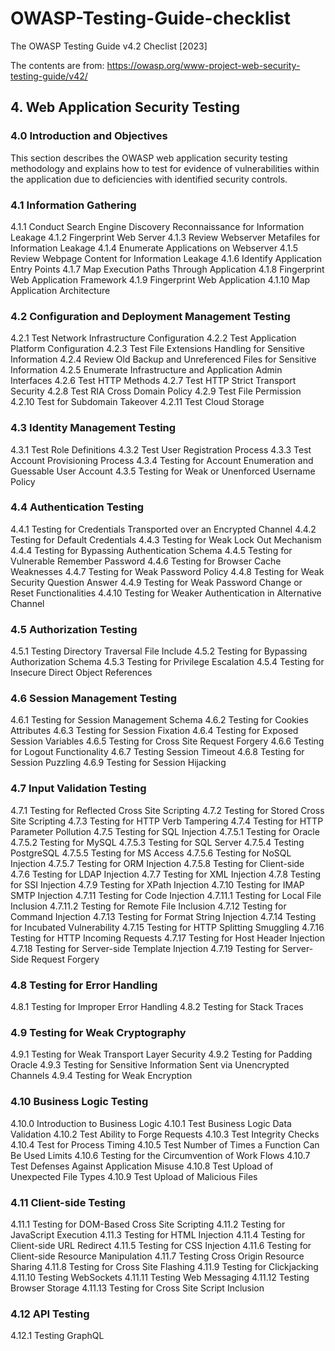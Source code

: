 # OWASP-Testing-Guide-checklist
The OWASP Testing Guide v4.2 Checlist [2023]

The contents are from: https://owasp.org/www-project-web-security-testing-guide/v42/

## 4. Web Application Security Testing

### 4.0 Introduction and Objectives
This section describes the OWASP web application security testing methodology and explains how to test for evidence of vulnerabilities within the application due to deficiencies with identified security controls.

### 4.1 Information Gathering
4.1.1 Conduct Search Engine Discovery Reconnaissance for Information Leakage
4.1.2 Fingerprint Web Server
4.1.3 Review Webserver Metafiles for Information Leakage
4.1.4 Enumerate Applications on Webserver
4.1.5 Review Webpage Content for Information Leakage
4.1.6 Identify Application Entry Points
4.1.7 Map Execution Paths Through Application
4.1.8 Fingerprint Web Application Framework
4.1.9 Fingerprint Web Application
4.1.10 Map Application Architecture

### 4.2 Configuration and Deployment Management Testing
4.2.1 Test Network Infrastructure Configuration
4.2.2 Test Application Platform Configuration
4.2.3 Test File Extensions Handling for Sensitive Information
4.2.4 Review Old Backup and Unreferenced Files for Sensitive Information
4.2.5 Enumerate Infrastructure and Application Admin Interfaces
4.2.6 Test HTTP Methods
4.2.7 Test HTTP Strict Transport Security
4.2.8 Test RIA Cross Domain Policy
4.2.9 Test File Permission
4.2.10 Test for Subdomain Takeover
4.2.11 Test Cloud Storage

### 4.3 Identity Management Testing
4.3.1 Test Role Definitions
4.3.2 Test User Registration Process
4.3.3 Test Account Provisioning Process
4.3.4 Testing for Account Enumeration and Guessable User Account
4.3.5 Testing for Weak or Unenforced Username Policy

### 4.4 Authentication Testing
4.4.1 Testing for Credentials Transported over an Encrypted Channel
4.4.2 Testing for Default Credentials
4.4.3 Testing for Weak Lock Out Mechanism
4.4.4 Testing for Bypassing Authentication Schema
4.4.5 Testing for Vulnerable Remember Password
4.4.6 Testing for Browser Cache Weaknesses
4.4.7 Testing for Weak Password Policy
4.4.8 Testing for Weak Security Question Answer
4.4.9 Testing for Weak Password Change or Reset Functionalities
4.4.10 Testing for Weaker Authentication in Alternative Channel

### 4.5 Authorization Testing
4.5.1 Testing Directory Traversal File Include
4.5.2 Testing for Bypassing Authorization Schema
4.5.3 Testing for Privilege Escalation
4.5.4 Testing for Insecure Direct Object References

### 4.6 Session Management Testing
4.6.1 Testing for Session Management Schema
4.6.2 Testing for Cookies Attributes
4.6.3 Testing for Session Fixation
4.6.4 Testing for Exposed Session Variables
4.6.5 Testing for Cross Site Request Forgery
4.6.6 Testing for Logout Functionality
4.6.7 Testing Session Timeout
4.6.8 Testing for Session Puzzling
4.6.9 Testing for Session Hijacking

### 4.7 Input Validation Testing
4.7.1 Testing for Reflected Cross Site Scripting
4.7.2 Testing for Stored Cross Site Scripting
4.7.3 Testing for HTTP Verb Tampering
4.7.4 Testing for HTTP Parameter Pollution
4.7.5 Testing for SQL Injection
4.7.5.1 Testing for Oracle
4.7.5.2 Testing for MySQL
4.7.5.3 Testing for SQL Server
4.7.5.4 Testing PostgreSQL
4.7.5.5 Testing for MS Access
4.7.5.6 Testing for NoSQL Injection
4.7.5.7 Testing for ORM Injection
4.7.5.8 Testing for Client-side
4.7.6 Testing for LDAP Injection
4.7.7 Testing for XML Injection
4.7.8 Testing for SSI Injection
4.7.9 Testing for XPath Injection
4.7.10 Testing for IMAP SMTP Injection
4.7.11 Testing for Code Injection
4.7.11.1 Testing for Local File Inclusion
4.7.11.2 Testing for Remote File Inclusion
4.7.12 Testing for Command Injection
4.7.13 Testing for Format String Injection
4.7.14 Testing for Incubated Vulnerability
4.7.15 Testing for HTTP Splitting Smuggling
4.7.16 Testing for HTTP Incoming Requests
4.7.17 Testing for Host Header Injection
4.7.18 Testing for Server-side Template Injection
4.7.19 Testing for Server-Side Request Forgery

### 4.8 Testing for Error Handling
4.8.1 Testing for Improper Error Handling
4.8.2 Testing for Stack Traces

### 4.9 Testing for Weak Cryptography
4.9.1 Testing for Weak Transport Layer Security
4.9.2 Testing for Padding Oracle
4.9.3 Testing for Sensitive Information Sent via Unencrypted Channels
4.9.4 Testing for Weak Encryption

### 4.10 Business Logic Testing
4.10.0 Introduction to Business Logic
4.10.1 Test Business Logic Data Validation
4.10.2 Test Ability to Forge Requests
4.10.3 Test Integrity Checks
4.10.4 Test for Process Timing
4.10.5 Test Number of Times a Function Can Be Used Limits
4.10.6 Testing for the Circumvention of Work Flows
4.10.7 Test Defenses Against Application Misuse
4.10.8 Test Upload of Unexpected File Types
4.10.9 Test Upload of Malicious Files

### 4.11 Client-side Testing
4.11.1 Testing for DOM-Based Cross Site Scripting
4.11.2 Testing for JavaScript Execution
4.11.3 Testing for HTML Injection
4.11.4 Testing for Client-side URL Redirect
4.11.5 Testing for CSS Injection
4.11.6 Testing for Client-side Resource Manipulation
4.11.7 Testing Cross Origin Resource Sharing
4.11.8 Testing for Cross Site Flashing
4.11.9 Testing for Clickjacking
4.11.10 Testing WebSockets
4.11.11 Testing Web Messaging
4.11.12 Testing Browser Storage
4.11.13 Testing for Cross Site Script Inclusion

### 4.12 API Testing
4.12.1 Testing GraphQL
